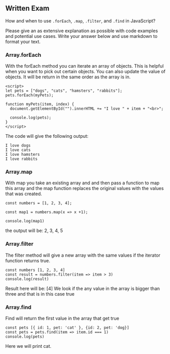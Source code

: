 ## Written Exam

How and when to use `.forEach`, `.map`, `.filter`, and `.find` in JavaScript?

Please give an as extensive explanation as possible with code examples and potential use cases. Write your answer below and use markdown to format your text.

### Array.forEach
With the forEach method you can iterate an array of objects. This is helpful when you want to pick out certain objects. You can also update the value of objects. It will be return in the same order as the array is in.


```
<script>
let pets = ["dogs", "cats", "hamsters", "rabbits"];
pets.forEach(myPets);

function myPets(item, index) {
  document.getElementById("").innerHTML += "I love " + item + "<br>";

  console.log(pets);
}
</script>
```
The code will give the following output:

```
I love dogs
I love cats
I love hamsters
I love rabbits
````

### Array.map 
With map you take an existing array and and then pass a function to map this array and the map function replaces the original values  with the values that was created.

```
const numbers = [1, 2, 3, 4];

const map1 = numbers.map(x => x +1);

console.log(map1)

```
the output will be:
2, 3, 4, 5

### Array.filter
The filter method will give a new array with the same values if the iterator function returns true. 

```
const numbers [1, 2, 3, 4]
const result = numbers.filter(item => item > 3)
console.log(result)
```
Result here will be: [4]
We look if the any value in the array is bigger than three and that is in this case true

### Array.find
Find will return the first value in the array that get true

```
const pets [{ id: 1, pet: 'cat' }, {id: 2, pet: 'dog}]
const pets = pets.find(item => item.id === 1)
console.log(pets)
```
Here we will print cat.
